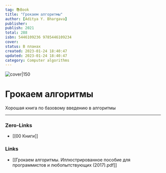 ```yaml
---
tag: 📚Book
title: "Грокаем алгоритмы"
author: [Aditya Y. Bhargava]
publisher: 
publish: 2021
total: 288
isbn: 5446109236 9785446109234
cover: 
status: В планах
created: 2023-01-24 18:40:47
updated: 2023-01-24 18:40:47
category: Computer algorithms
---
```


![cover|150]()

# Грокаем алгоритмы

Хорошая книга по базовому введению в алгоритмы
___
### Zero-Links
- [[00 Книги]]

### Links
- [[Грокаем алгоритмы. Иллюстрированное пособие для программистов и любопытствующих (2017).pdf]]